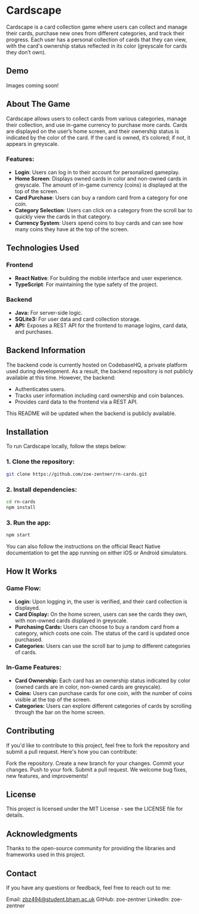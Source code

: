# Cardscape

Cardscape is a card collection game where users can collect and manage their cards, purchase new ones from different categories, and track their progress. Each user has a personal collection of cards that they can view, with the card's ownership status reflected in its color (greyscale for cards they don’t own).

## Demo

Images coming soon!

## About The Game

Cardscape allows users to collect cards from various categories, manage their collection, and use in-game currency to purchase more cards. Cards are displayed on the user’s home screen, and their ownership status is indicated by the color of the card. If the card is owned, it’s colored; if not, it appears in greyscale.

### Features:
- **Login**: Users can log in to their account for personalized gameplay.
- **Home Screen**: Displays owned cards in color and non-owned cards in greyscale. The amount of in-game currency (coins) is displayed at the top of the screen.
- **Card Purchase**: Users can buy a random card from a category for one coin.
- **Category Selection**: Users can click on a category from the scroll bar to quickly view the cards in that category.
- **Currency System**: Users spend coins to buy cards and can see how many coins they have at the top of the screen.

## Technologies Used

### Frontend
- **React Native**: For building the mobile interface and user experience.
- **TypeScript**: For maintaining the type safety of the project.

### Backend
- **Java:** For server-side logic.
- **SQLite3:** For user data and card collection storage.
- **API:** Exposes a REST API for the frontend to manage logins, card data, and purchases.

## Backend Information
The backend code is currently hosted on CodebaseHQ, a private platform used during development. As a result, the backend repository is not publicly available at this time. However, the backend:

- Authenticates users.
- Tracks user information including card ownership and coin balances.
- Provides card data to the frontend via a REST API.

This README will be updated when the backend is publicly available.

## Installation

To run Cardscape locally, follow the steps below:

### 1. Clone the repository:
```bash
git clone https://github.com/zoe-zentner/rn-cards.git
```
### 2. Install dependencies:
```bash
cd rn-cards
npm install
```

### 3. Run the app:
```bash
npm start
```

You can also follow the instructions on the official React Native documentation to get the app running on either iOS or Android simulators.

## How It Works
### Game Flow:
- **Login:** Upon logging in, the user is verified, and their card collection is displayed.
- **Card Display:** On the home screen, users can see the cards they own, with non-owned cards displayed in greyscale.
- **Purchasing Cards:** Users can choose to buy a random card from a category, which costs one coin. The status of the card is updated once purchased.
- **Categories:** Users can use the scroll bar to jump to different categories of cards.
### In-Game Features:
- **Card Ownership:** Each card has an ownership status indicated by color (owned cards are in color, non-owned cards are greyscale).
- **Coins:** Users can purchase cards for one coin, with the number of coins visible at the top of the screen.
- **Categories:** Users can explore different categories of cards by scrolling through the bar on the home screen.

## Contributing
If you'd like to contribute to this project, feel free to fork the repository and submit a pull request. Here's how you can contribute:

Fork the repository.
Create a new branch for your changes.
Commit your changes.
Push to your fork.
Submit a pull request.
We welcome bug fixes, new features, and improvements!

## License
This project is licensed under the MIT License - see the LICENSE file for details.

## Acknowledgments
Thanks to the open-source community for providing the libraries and frameworks used in this project.

## Contact
If you have any questions or feedback, feel free to reach out to me:

Email: zbz494@student.bham.ac.uk
GitHub: zoe-zentner
LinkedIn: zoe-zentner
